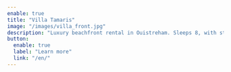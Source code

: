 ```yaml
---
enable: true
title: "Villa Tamaris"
image: "/images/villa_front.jpg"
description: "Luxury beachfront rental in Ouistreham. Sleeps 8, with stunning sea views and direct beach access. Perfect for families or seaside getaways!"
button:
  enable: true
  label: "Learn more"
  link: "/en/"
---
```

